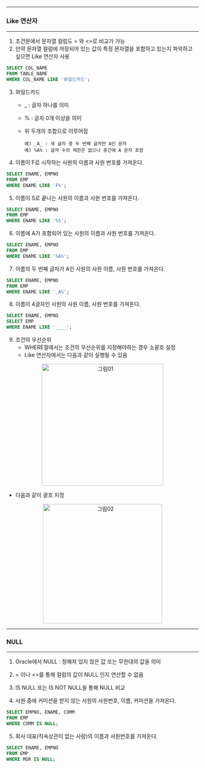 -----
### Like 연산자
-----
1. 조건문에서 문자열 컬럼도 = 와 <>로 비교가 가능
2. 만약 문자열 컬럼에 저장되어 있는 값이 특정 문자열을 포함하고 있는지 파악하고 싶으면 Like 연산자 사용

```sql
SELECT COL_NAME
FROM TABLE_NAME
WHERE COL_NAME LIKE '와일드카드';
```

3. 와일드카드
   - _ : 글자 하나를 의미
   - % : 글자 0개 이상을 의미
   - 위 두개의 조합으로 이루어짐


         예) _A_ : 세 글자 중 두 번째 글자만 A인 문자
         예) %A% : 글자 수의 제한은 없으나 중간에 A 문자 포함

4. 이름이 F로 시작하는 사원의 이름과 사원 번호를 가져온다.
```sql
SELECT ENAME, EMPNO
FROM EMP
WHERE ENAME LIKE 'F%';
```

5. 이름이 S로 끝나는 사원의 이름과 사원 번호를 가져온다.
```sql
SELECT ENAME, EMPNO
FROM EMP
WHERE ENAME LIKE '%S';
```

6. 이름에 A가 포함되어 있는 사원의 이름과 사원 번호를 가져온다.
```sql
SELECT ENAME, EMPNO
FROM EMP
WHERE ENAME LIKE '%A%';
```

7. 이름의 두 번째 글자가 A인 사원의 사원 이름, 사원 번호를 가져온다.
```sql
SELECT ENAME, EMPNO
FROM EMP
WHERE ENAME LIKE '_A%';
```

8. 이름이 4글자인 사원의 사원 이름, 사원 번호를 가져온다.
```sql
SELECT ENAME, EMPNO
SELECT EMP
WHERE ENAME LIKE '____';
```

9. 조건의 우선순위
   - WHERE절에서는 조건의 우선순위를 지정해야하는 경우 소괄호 설정
   - Like 연산자에서는 다음과 같이 실행될 수 있음
  <div align = "center">
  <img width="318" alt="그림01" src="https://github.com/sooyounghan/Web/assets/34672301/4bf5bd3d-807e-49cc-9512-aa7604883e8b">
  </div>   
  
   - 다음과 같이 괄호 지정  
<div align = "center">
<img width="312" alt="그림02" src="https://github.com/sooyounghan/Web/assets/34672301/d6c2794d-841e-4f71-b118-1cf48936e42a">
</div>  
  
-----
### NULL
-----
1. Oracle에서 NULL : 정해져 있지 않은 값 또는 무한대의 값을 의미
2. = 이나 <>를 통해 컬럼의 값이 NULL 인지 연산할 수 없음
3. IS NULL 또는 IS NOT NULL을 통해 NULL 비교

4. 사원 중에 커미션을 받지 않는 사원의 사원번호, 이름, 커미션을 가져온다.
```sql
SELECT EMPNO, ENAME, COMM
FROM EMP
WHERE COMM IS NULL;
```

5. 회사 대표(직속상관이 없는 사람)의 이름과 사원번호를 가져온다.
```sql
SELECT ENAME, EMPNO
FROM EMP
WHERE MGR IS NULL;
```

